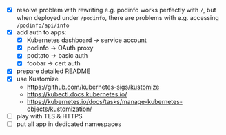 - [x] resolve problem with rewriting e.g. podinfo works perfectly with `/`, but when deployed under `/podinfo`, there are problems with e.g. accessing `/podinfo/api/info`
- [x] add auth to apps:
  - [x] Kubernetes dashboard -> service account
  - [x] podinfo -> OAuth proxy
  - [x] podtato -> basic auth
  - [x] foobar -> cert auth
- [x] prepare detailed README
- [x] use Kustomize
  - https://github.com/kubernetes-sigs/kustomize
  - https://kubectl.docs.kubernetes.io/
  - https://kubernetes.io/docs/tasks/manage-kubernetes-objects/kustomization/
- [ ] play with TLS & HTTPS
- [ ] put all app in dedicated namespaces

